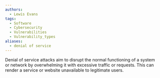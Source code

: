 ```yaml
---
authors:
  - Lewis Evans
tags:
  - Software
  - Cybersecurity
  - Vulnerabilities
  - Vulnerability_types
aliases:
  - denial of service
---
```

Denial of service attacks aim to disrupt the normal functioning of a system or network by overwhelming it with excessive traffic or requests. This can render a service or website unavailable to legitimate users.